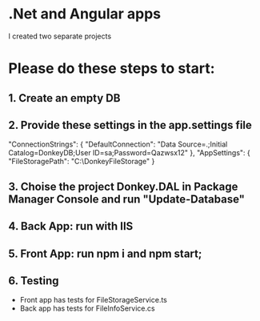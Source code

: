 # .Net and Angular apps 

I created two separate projects

# Please do these steps to start:

## 1. Create an empty DB

## 2. Provide these settings in the app.settings file

&quot;ConnectionStrings&quot;: {
&quot;DefaultConnection&quot;: &quot;Data Source=.;Initial Catalog=DonkeyDB;User ID=sa;Password=Qazwsx12&quot;
},
&quot;AppSettings&quot;: {
&quot;FileStoragePath&quot;: &quot;C:\\DonkeyFileStorage&quot;
}
## 3. Choise the project Donkey.DAL in Package Manager Console and run &quot;Update-Database&quot;

## 4. Back App: run with IIS
## 5. Front App: run npm i and npm start;

## 6. Testing
- Front app has tests for FileStorageService.ts
- Back app has tests for FileInfoService.cs
